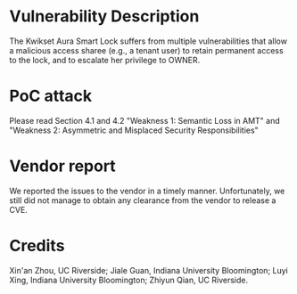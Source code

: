 # Vulnerability Description
The Kwikset Aura Smart Lock suffers from multiple vulnerabilities that allow a malicious access sharee (e.g., a tenant user) to retain permanent access to the lock, and to escalate her privilege to OWNER. 

# PoC attack
Please read Section 4.1 and 4.2 "Weakness 1: Semantic Loss in AMT" and "Weakness 2: Asymmetric and Misplaced Security Responsibilities"

# Vendor report
We reported the issues to the vendor in a timely manner. Unfortunately, we still did not manage to obtain any clearance from the vendor to release a CVE. 

# Credits
Xin'an Zhou, UC Riverside; Jiale Guan, Indiana University Bloomington; Luyi Xing, Indiana University Bloomington; Zhiyun Qian, UC Riverside.
